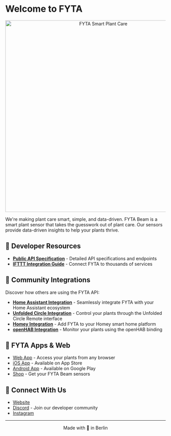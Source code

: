 # Welcome to FYTA

<div align="center">
  <img src="assets/FYTA Smart Plant Care GIF.gif" alt="FYTA Smart Plant Care" width="600"/>
</div>

We're making plant care smart, simple, and data-driven. FYTA Beam is a smart plant sensor that takes the guesswork out of plant care. Our sensors provide data-driven insights to help your plants thrive.

## 🌱 Developer Resources

- **[Public API Specification](https://fyta-io.notion.site/FYTA-Public-API-d2f4c30306f74504924c9a40402a3afd)** - Detailed API specifications and endpoints
- **[IFTTT Integration Guide](https://fyta-io.notion.site/iFTTT-FYTA-497f22ec87294e8ea8484ac5e8f7de64)** - Connect FYTA to thousands of services

## 🔌 Community Integrations

Discover how others are using the FYTA API:
- **[Home Assistant Integration](https://www.home-assistant.io/integrations/fyta/)** - Seamlessly integrate FYTA with your Home Assistant ecosystem
- **[Unfolded Circle Integration](https://github.com/FYTA-GmbH/uc-integration-fyta)** - Control your plants through the Unfolded Circle Remote interface
- **[Homey Integration](https://homey.app/de-de/app/de.fyta/FYTA/)** - Add FYTA to your Homey smart home platform
- **[openHAB Integration](https://github.com/seime/openhab-fyta)** - Monitor your plants using the openHAB binding

## 📱 FYTA Apps & Web

- [Web App](https://web.fyta.de/) - Access your plants from any browser
- [iOS App](https://apps.apple.com/us/app/fyta/id1549641576) - Available on App Store
- [Android App](https://play.google.com/store/apps/details?id=vao.fyta) - Available on Google Play
- [Shop](https://fyta.de/collections/all) - Get your FYTA Beam sensors

## 💚 Connect With Us

- [Website](https://fyta.de)
- [Discord](https://discord.gg/Cj9SsB6BzH) - Join our developer community
- [Instagram](https://www.instagram.com/connectwithplants/)

---

<p align="center">Made with 💚 in Berlin</p>